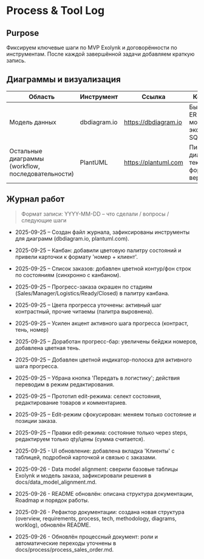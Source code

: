 ﻿# Process & Tool Log

## Purpose
Фиксируем ключевые шаги по MVP Exolynk и договорённости по инструментам. После каждой завершённой задачи добавляем краткую запись.

## Диаграммы и визуализация
| Область | Инструмент | Ссылка | Комментарий |
| --- | --- | --- | --- |
| Модель данных | dbdiagram.io | https://dbdiagram.io | Быстро чертим ER-диаграммы, можно экспортировать SQL/PNG. |
| Остальные диаграммы (workflow, последовательности) | PlantUML | https://plantuml.com | Пишем диаграммы в текстовом формате, удобно версионировать. |

## Журнал работ
> Формат записи: YYYY-MM-DD – что сделали / вопросы / следующие шаги

- 2025-09-25 – Создан файл журнала, зафиксированы инструменты для диаграмм (dbdiagram.io, plantuml.com).
- 2025-09-25 – Канбан: добавили цветовую палитру состояний и привели карточки к формату 'номер + клиент'.
- 2025-09-25 – Список заказов: добавлен цветной контур/фон строк по состояниям (синхронно с канбаном).
- 2025-09-25 – Прогресс-заказа окрашен по стадиям (Sales/Manager/Logistics/Ready/Closed) в палитру канбана.
- 2025-09-25 – Цвета прогресса уточнены: активный шаг контрастный, прочие читаемы (палитра выровнена).
- 2025-09-25 – Усилен акцент активного шага прогресса (контраст, тень, номер)
- 2025-09-25 – Доработан прогресс-бар: увеличены бейджи номеров, добавлена цветная тень.
- 2025-09-25 – Добавлен цветной индикатор-полоска для активного шага прогресса.
- 2025-09-25 – Убрана кнопка 'Передать в логистику'; действия переводим в режим редактирования.
- 2025-09-25 – Прототип edit-режима: селект состояния, редактирование товаров и комментариев.
- 2025-09-25 – Edit-режим сфокусирован: меняем только состояние и позиции заказа.
- 2025-09-25 – Правки edit-режима: состояние только через steps, редактируем только qty/цены (сумма считается).
- 2025-09-25 - UI обновление: добавлена вкладка 'Клиенты' с таблицей, подробной карточкой и связью с заказами.
- 2025-09-26 - Data model alignment: сверили базовые таблицы Exolynk и модель заказа, зафиксировали решения в docs/data_model_alignment.md.

- 2025-09-26 - README обновлён: описана структура документации, Roadmap и порядок работы.

- 2025-09-26 - Рефактор документации: создана новая структура (overview, requirements, process, tech, methodology, diagrams, worklog), обновлён README.

- 2025-09-26 - Обновлён процессный документ: роли и автоматические переходы уточнены в docs/process/process_sales_order.md.

